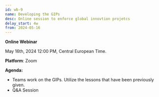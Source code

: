 ```yaml
---
id: wb-9
name: Developing the GIPs 
desc: Online session to enforce global innovtion projetcs
delay_start: 4w
from: 2024-05-16
---
```


**Online Webinar**

May 16th, 2024
12:00 PM, Central European Time.

**Platform**: Zoom

**Agenda:**
- Teams work on the GIPs. Utilize the lessons that have been previously given.
- Q&A Session 
